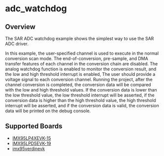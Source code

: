 # adc_watchdog

## Overview
The SAR ADC watchdog example shows the simplest way to use the SAR ADC driver.

In this example, the user-specified channel is used to execute in the normal conversion
scan mode. The end-of-conversion, pre-sample, and DMA transfer features of each channel
in the conversion chain are disabled. The analog watchdog function is enabled to monitor
the conversion result, and the low and high threshold interrupt is enabled, The user 
should provide a voltage signal to each conversion channel. Running the project, after
the channel conversion is completed, the conversion data will be compared with the low
and high threshold values. If the conversion data is lower than the low threshold value,
the low threshold interrupt will be asserted, if the conversion data is higher than the
high threshold value, the high threshold interrupt will be asserted, and if the conversion
data is valid, the conversion data will be printed on the debug console.

## Supported Boards
- [IMX95LP4XEVK-15](../../../_boards/imx95lp4xevk15/driver_examples/sar_adc/watchdog/example_board_readme.md)
- [IMX95LPD5EVK-19](../../../_boards/imx95lpd5evk19/driver_examples/sar_adc/watchdog/example_board_readme.md)
- [imx95verdinevk](../../../_boards/imx95verdinevk/driver_examples/sar_adc/watchdog/example_board_readme.md)
